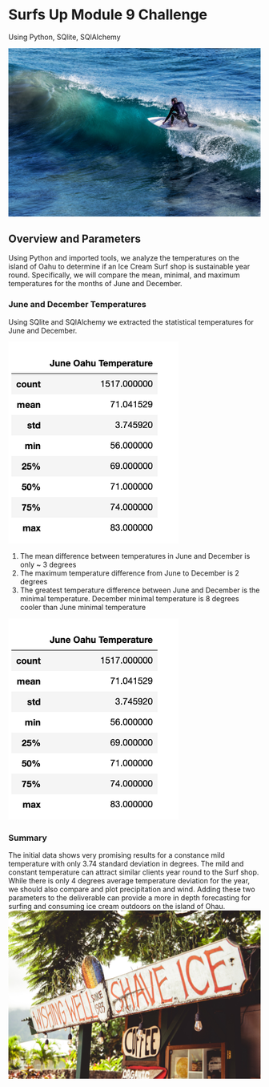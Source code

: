# Surfs Up Module 9 Challenge
Using Python, SQlite, SQlAlchemy

![Vladimir_Kudinov](https://github.com/JimmyJ-D/Surfs_Up/blob/main/Resource/vladimir-kudinov-RKiMg1bwsMY-unsplash.png)

## Overview and Parameters
Using Python and imported tools, we analyze the temperatures on the island of Oahu to determine if an Ice Cream Surf shop is sustainable year round. Specifically, we will compare the mean, minimal, and maximum temperatures for the months of June and December.


### June and December Temperatures
Using SQlite and SQlAlchemy we extracted the statistical temperatures for June and December.

![June Summary](https://github.com/JimmyJ-D/Surfs_Up/blob/main/Resource/June%20Summary%20Statistics.png)

1. The mean difference between temperatures in June and December is only ~ 3 degrees
2. The maximum temperature difference from June to December is 2 degrees
3. The greatest temperature difference between June and December is the minimal temperature. December minimal temperature is 8 degrees cooler than June minimal temperature

![December Summary](https://github.com/JimmyJ-D/Surfs_Up/blob/main/Resource/June%20Summary%20Statistics.png)

### Summary
The initial data shows very promising results for a constance mild temperature with only 3.74 standard deviation in degrees. The mild and constant temperature can attract similar clients year round to the Surf shop. While there is only 4 degrees average temperature deviation for the year, we should also compare and plot precipitation and wind. Adding these two parameters to the deliverable can provide a more in depth forecasting for surfing and consuming ice cream outdoors on the island of Ohau.
![ice cream shop](https://github.com/JimmyJ-D/Surfs_Up/blob/main/Resource/dustin-belt-iYC4SXaANJc-unsplash.png)
